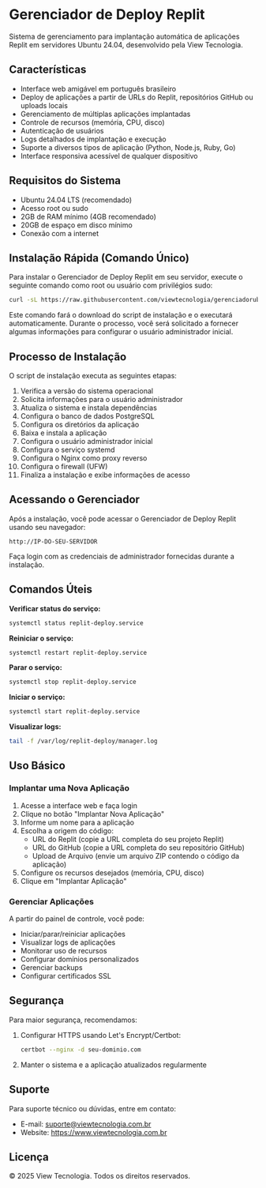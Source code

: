 # Gerenciador de Deploy Replit

Sistema de gerenciamento para implantação automática de aplicações Replit em servidores Ubuntu 24.04, desenvolvido pela View Tecnologia.

## Características

- Interface web amigável em português brasileiro
- Deploy de aplicações a partir de URLs do Replit, repositórios GitHub ou uploads locais
- Gerenciamento de múltiplas aplicações implantadas
- Controle de recursos (memória, CPU, disco)
- Autenticação de usuários
- Logs detalhados de implantação e execução
- Suporte a diversos tipos de aplicação (Python, Node.js, Ruby, Go)
- Interface responsiva acessível de qualquer dispositivo

## Requisitos do Sistema

- Ubuntu 24.04 LTS (recomendado)
- Acesso root ou sudo
- 2GB de RAM mínimo (4GB recomendado)
- 20GB de espaço em disco mínimo
- Conexão com a internet

## Instalação Rápida (Comando Único)

Para instalar o Gerenciador de Deploy Replit em seu servidor, execute o seguinte comando como root ou usuário com privilégios sudo:

```bash
curl -sL https://raw.githubusercontent.com/viewtecnologia/gerenciadorubuntu/main/install.sh | sudo bash
```

Este comando fará o download do script de instalação e o executará automaticamente. Durante o processo, você será solicitado a fornecer algumas informações para configurar o usuário administrador inicial.

## Processo de Instalação

O script de instalação executa as seguintes etapas:

1. Verifica a versão do sistema operacional
2. Solicita informações para o usuário administrador
3. Atualiza o sistema e instala dependências
4. Configura o banco de dados PostgreSQL
5. Configura os diretórios da aplicação
6. Baixa e instala a aplicação
7. Configura o usuário administrador inicial
8. Configura o serviço systemd
9. Configura o Nginx como proxy reverso
10. Configura o firewall (UFW)
11. Finaliza a instalação e exibe informações de acesso

## Acessando o Gerenciador

Após a instalação, você pode acessar o Gerenciador de Deploy Replit usando seu navegador:

```
http://IP-DO-SEU-SERVIDOR
```

Faça login com as credenciais de administrador fornecidas durante a instalação. 

## Comandos Úteis

**Verificar status do serviço:**
```bash
systemctl status replit-deploy.service
```

**Reiniciar o serviço:**
```bash
systemctl restart replit-deploy.service
```

**Parar o serviço:**
```bash
systemctl stop replit-deploy.service
```

**Iniciar o serviço:**
```bash
systemctl start replit-deploy.service
```

**Visualizar logs:**
```bash
tail -f /var/log/replit-deploy/manager.log
```

## Uso Básico

### Implantar uma Nova Aplicação

1. Acesse a interface web e faça login
2. Clique no botão "Implantar Nova Aplicação"
3. Informe um nome para a aplicação
4. Escolha a origem do código:
   - URL do Replit (copie a URL completa do seu projeto Replit)
   - URL do GitHub (copie a URL completa do seu repositório GitHub)
   - Upload de Arquivo (envie um arquivo ZIP contendo o código da aplicação)
5. Configure os recursos desejados (memória, CPU, disco)
6. Clique em "Implantar Aplicação"

### Gerenciar Aplicações

A partir do painel de controle, você pode:

- Iniciar/parar/reiniciar aplicações
- Visualizar logs de aplicações
- Monitorar uso de recursos
- Configurar domínios personalizados
- Gerenciar backups
- Configurar certificados SSL

## Segurança

Para maior segurança, recomendamos:

1. Configurar HTTPS usando Let's Encrypt/Certbot:
   ```bash
   certbot --nginx -d seu-dominio.com
   ```

2. Manter o sistema e a aplicação atualizados regularmente

## Suporte

Para suporte técnico ou dúvidas, entre em contato:

- E-mail: suporte@viewtecnologia.com.br
- Website: https://www.viewtecnologia.com.br

## Licença

© 2025 View Tecnologia. Todos os direitos reservados.
